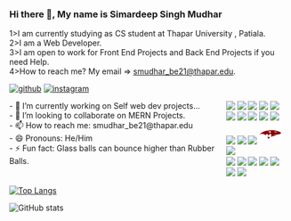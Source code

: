 ### Hi there 👋, My name is Simardeep Singh Mudhar
1>I am currently studying as CS student at Thapar University , Patiala.<br/>
2>I am a Web Developer.<br/>
3>I am open to work for Front End Projects and Back End Projects if you need Help.<br/>
4>How to reach me? My email => smudhar_be21@thapar.edu.





[<img src='https://cdn.jsdelivr.net/npm/simple-icons@3.0.1/icons/github.svg' alt='github' height='40'>](https://github.com/SimardeepSingh1450) [<img src='https://cdn.jsdelivr.net/npm/simple-icons@3.0.1/icons/instagram.svg' alt='instagram' height='40'>](https://www.instagram.com/simardeep_singh22/) 

<div style="display:flex">
 <div>
- 🔭 I’m currently working on Self web dev projects... <br/>
- 👯 I’m looking to collaborate on MERN Projects.<br/>
- 📫 How to reach me: smudhar_be21@thapar.edu <br/>
- 😄 Pronouns: He/Him <br/>
- ⚡ Fun fact: Glass balls can bounce higher than Rubber Balls. <br/>
 </div>
 

<div>
<img src="https://cdn.iconscout.com/icon/free/png-256/html5-40-1175193.png" style="height:40px"/>
<img src="https://upload.wikimedia.org/wikipedia/commons/thumb/6/62/CSS3_logo.svg/2048px-CSS3_logo.svg.png" style="height:40px"/>
<img src="https://upload.wikimedia.org/wikipedia/commons/thumb/9/99/Unofficial_JavaScript_logo_2.svg/480px-Unofficial_JavaScript_logo_2.svg.png" style="height:40px"/>
<img src="https://cdn.freebiesupply.com/logos/thumbs/2x/react-1-logo.png" style="height:40px"/>
<img src="https://cdn.freebiesupply.com/logos/thumbs/2x/nodejs-1-logo.png" style="height:40px"/><br/>
<img src="https://res.cloudinary.com/crunchbase-production/image/upload/c_lpad,f_auto,q_auto:eco,dpr_1/erkxwhl1gd48xfhe2yld" style="height:40px"/>
<img src="https://symbols.getvecta.com/stencil_79/88_expressjs-icon.54bb6035d3.jpg" style="height:40px"/>
<img src="https://logos-world.net/wp-content/uploads/2021/10/Python-Symbol.png" style="height:40px"/>
<img src="https://i.pinimg.com/originals/6e/46/e7/6e46e7dbe2bb73dacc055e5dbd85c3ad.png" style="height:40px"/>
<img src="https://e7.pngegg.com/pngimages/46/626/png-clipart-c-logo-the-c-programming-language-computer-icons-computer-programming-source-code-programming-miscellaneous-template.png" style="height:40px"/><br/>
<img src="https://iconape.com/wp-content/png_logo_vector/git-icon.png" style="height:40px"/>
 <img src="https://www.adminbyaccident.com/wp-content/uploads/2017/11/mysql-export-import.jpg" style="height:40px"/>
<img src="https://www.gstatic.com/devrel-devsite/prod/v1a2d2d725c48303ffd65eb7122e57032dbf9bb148227658cacdfddf0dcae1e46/firebase/images/touchicon-180.png" style="height:40px"/>
<img src="https://raw.githubusercontent.com/github/explore/80688e429a7d4ef2fca1e82350fe8e3517d3494d/topics/mongoose/mongoose.png" style="height:40px"/>
<img src="https://v4.mui.com/static/logo.png" style="height:40px"/><br/>
<img src="https://raw.githubusercontent.com/reduxjs/redux/master/logo/logo.png" style="height:40px"/>
<img src="https://www.tpisoftware.com/tpu/File/html/202009/20200929151429/images/20200926171128.png" style="height:40px"/>
<img src="https://cdn.freebiesupply.com/logos/large/2x/figma-1-logo-png-transparent.png" style="height:40px"/>
<img src="https://stripe.com/img/v3/home/twitter.png" style="height:40px"/>
<img src="https://symbols.getvecta.com/stencil_25/40_jest.5fde12ec22.png" style="height:40px"/><br/>
<img src="https://seeklogo.com/images/P/puppeteer-logo-254C5F1692-seeklogo.com.png" style="height:40px"/>
<img src="https://upload.wikimedia.org/wikipedia/commons/9/96/Socket-io.svg" style="height:40px"/>
 </div>
 </div>
 
[![Top Langs](https://github-readme-stats.vercel.app/api/top-langs/?username=SimardeepSingh1450)](https://github.com/anuraghazra/github-readme-stats)

![GitHub stats](https://github-readme-stats.vercel.app/api?username=SimardeepSingh1450&show_icons=true)  



